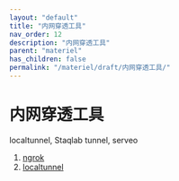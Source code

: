 ```yaml
---
layout: "default"
title: "内网穿透工具"
nav_order: 12
description: "内网穿透工具"
parent: "materiel"
has_children: false
permalink: "/materiel/draft/内网穿透工具/"
---
```


# 内网穿透工具

localtunnel, Staqlab tunnel, serveo

1. [ngrok](https://ngrok.com/)
2. [localtunnel](https://localtunnel.me/)
